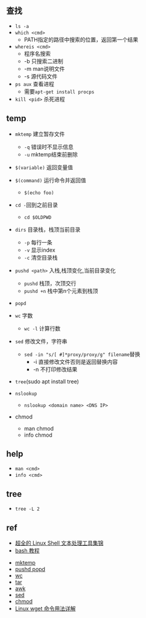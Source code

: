 
## 查找

+ `ls -a`
+ `which <cmd>`
    + PATH指定的路径中搜索<cmd>的位置，返回第一个结果
+ `whereis <cmd>`
    + 程序名搜索
    + -b  只搜索二进制
    + -m  man说明文件
    + -s  源代码文件
  <!-- process   -->
+ `ps aux` 查看进程
    + 需要`apt-get install procps`
+ `kill <pid>` 杀死进程

## temp

+ `mktemp`  建立暂存文件
    + `-q` 错误时不显示信息
    + `-u` mktemp结束前删除

+ `$(variable)` 返回变量值
+ `$(command)` 运行命令并返回值
    + `$(echo foo)`

<!-- 目录切换 -->
+ `cd -`回到之前目录
    + `cd $OLDPWD`
+ `dirs` 目录栈，栈顶当前目录
    + `-p` 每行一条
    + `-v` 显示index
    + `-c` 清空目录栈
+ `pushd <path>` 入栈,栈顶变化,当前目录变化
    + `pushd` 栈顶，次顶交行
    + `pushd +n` 栈中第n个元素到栈顶
+ `popd` 

+ `wc` 字数
    + `wc -l` 计算行数

+ `sed` 修改文件，字符串
    + `sed -in "s/[ #]*proxy/proxy/g" filename`替换
        + -i 直接修改文件否则是返回替换内容
        + -n 不打印修改结果

+ `tree`(sudo apt install tree)

+ `nslookup`
    + `nslookup <domain name> <DNS IP>`


+ chmod
    + man chmod
    + info chmod

## help
+ `man <cmd>`
+ `info <cmd>`


## tree

+ `tree -L 2`

## ref
+ [超全的 Linux Shell 文本处理工具集锦](https://zhuanlan.zhihu.com/p/265869157)
+ [bash 教程](https://wangdoc.com/bash/intro.html)

<!-- detail -->
+ [mktemp](https://www.runoob.com/linux/linux-comm-mktemp.html)
+ [pushd popd](https://blog.csdn.net/xia7139/article/details/50726971)
+ [wc](https://www.runoob.com/linux/linux-comm-wc.html)
+ [tar](https://www.runoob.com/linux/linux-comm-tar.html)
+ [awk](https://zhuanlan.zhihu.com/p/261886766)
+ [sed](https://zhuanlan.zhihu.com/p/145661854)
+ [chmod](http://www.gnu.org/software/coreutils/manual/html_node/chmod-invocation.html)
+ [Linux wget 命令用法详解](https://www.jianshu.com/p/59bb131bc2ab)